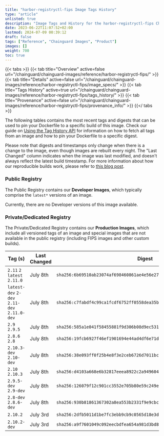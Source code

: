 ```yaml
---
title: "harbor-registryctl-fips Image Tags History"
type: "article"
unlisted: true
description: "Image Tags and History for the harbor-registryctl-fips Chainguard Image"
date: 2023-06-22T11:07:52+02:00
lastmod: 2024-07-09 00:39:12
draft: false
tags: ["Reference", "Chainguard Images", "Product"]
images: []
weight: 700
toc: true
---
```


{{< tabs >}}
{{< tab title="Overview" active=false url="/chainguard/chainguard-images/reference/harbor-registryctl-fips/" >}}
{{< tab title="Details" active=false url="/chainguard/chainguard-images/reference/harbor-registryctl-fips/image_specs/" >}}
{{< tab title="Tags History" active=true url="/chainguard/chainguard-images/reference/harbor-registryctl-fips/tags_history/" >}}
{{< tab title="Provenance" active=false url="/chainguard/chainguard-images/reference/harbor-registryctl-fips/provenance_info/" >}}
{{</ tabs >}}

The following tables contains the most recent tags and digests that can be used to pin your Dockerfile to a specific build of this image. Check our guide on [Using the Tag History API](/chainguard/chainguard-images/using-the-tag-history-api/) for information on how to fetch all tags from an image and how to pin your Dockerfile to a specific digest.

Please note that digests and timestamps only change when there is a change to the image, even though images are rebuilt every night. The "Last Changed" column indicates when the image was last modified, and doesn't always reflect the latest build timestamp. For more information about how our reproducible builds work, please refer to [this blog post](https://www.chainguard.dev/unchained/reproducing-chainguards-reproducible-image-builds).

### Public Registry
The Public Registry contains our **Developer Images**, which typically comprise the `latest*` versions of an image.

Currently, there are no Developer versions of this image available.

### Private/Dedicated Registry
The Private/Dedicated Registry contains our **Production Images**, which include all versioned tags of an image and special images that are not available in the public registry (including FIPS images and other custom builds).

| Tag (s)                                       | Last Changed | Digest                                                                    |
|-----------------------------------------------|--------------|---------------------------------------------------------------------------|
|  `2.11` `2` `latest` `2.11.0`                 | July 8th     | `sha256:6b69510ab23074af698460861ae4e56e27ff115b0780196126553cc58bba4330` |
|  `latest-dev` `2-dev` `2.11-dev` `2.11.0-dev` | July 8th     | `sha256:c7fabdf4c99ca1fcdf6752ff0558dea35b591a16e943d8d49c0228a03191b31e` |
|  `2.9` `2.9.5`                                | July 8th     | `sha256:585a1e041f58455881f9d306b08d9ec5318b83b2dc2bfceacfe2c02382f4cb48` |
|  `2.8.6` `2.8`                                | July 8th     | `sha256:19fcb6927f46ef1901694e44ad4df6e71de52b5db4f516ed77fad5a0015426e5` |
|  `2.10.3-dev` `2.10-dev`                      | July 8th     | `sha256:38e093ff0f25b4e8f3e2ceb6726d7011bc775fada3794a9a61cb316c13a8bbf8` |
|  `2.10` `2.10.3`                              | July 8th     | `sha256:d4103a668e6b32817eeea8922c2a94960491800f79a67c4e198d01974279686c` |
|  `2.9.5-dev` `2.9-dev`                        | July 8th     | `sha256:126079f12c901cc3552e705b80e59c249e81c1724857cf9d2619f19487b6f83b` |
|  `2.8-dev` `2.8.6-dev`                        | July 8th     | `sha256:930b81861367302a8ea553b2331f9e9cbc0d71f1df5a81657e990ed1c7fe5cd6` |
|  `2.10.2`                                     | July 3rd     | `sha256:2dfb5011d1be7fc3ebb9cb9c0565d18e3d8a27d58edaf2ee1ad67eeafc2acbc1` |
|  `2.10.2-dev`                                 | July 3rd     | `sha256:a9f7601049c092eecbdfea654a981d3bd89feae51c86cf7ae5d80c73f949e0ac` |

